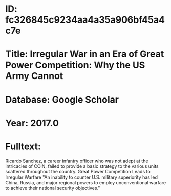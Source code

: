# ID: fc326845c9234aa4a35a906bf45a4c7e
# Title: Irregular War in an Era of Great Power Competition: Why the US Army Cannot
# Database: Google Scholar
# Year: 2017.0
# Fulltext:
Ricardo Sanchez, a career infantry officer who was not adept at the intricacies of COIN, failed to provide a basic strategy to the various units scattered throughout the country.
Great Power Competition Leads to Irregular Warfare "An inability to counter U.S. military superiority has led China, Russia, and major regional powers to employ unconventional warfare to achieve their national security objectives."